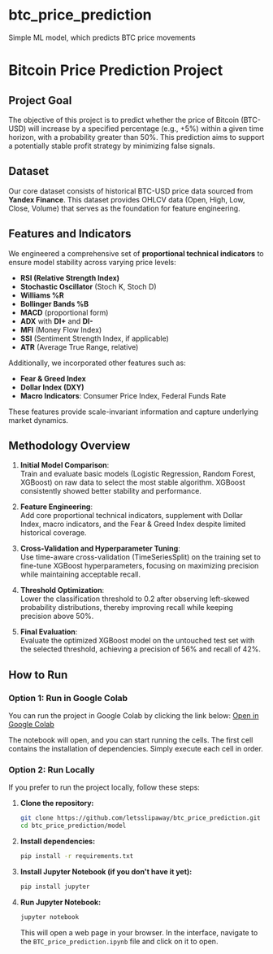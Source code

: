 # btc_price_prediction
Simple ML model, which predicts BTC price movements

# Bitcoin Price Prediction Project

## Project Goal
The objective of this project is to predict whether the price of Bitcoin (BTC-USD) will increase by a specified percentage (e.g., +5%) within a given time horizon, with a probability greater than 50%. This prediction aims to support a potentially stable profit strategy by minimizing false signals.

## Dataset
Our core dataset consists of historical BTC-USD price data sourced from **Yandex Finance**. This dataset provides OHLCV data (Open, High, Low, Close, Volume) that serves as the foundation for feature engineering.

## Features and Indicators
We engineered a comprehensive set of **proportional technical indicators** to ensure model stability across varying price levels:
- **RSI (Relative Strength Index)**
- **Stochastic Oscillator** (Stoch K, Stoch D)
- **Williams %R**
- **Bollinger Bands %B**
- **MACD** (proportional form)
- **ADX** with **DI+** and **DI-**
- **MFI** (Money Flow Index)
- **SSI** (Sentiment Strength Index, if applicable)
- **ATR** (Average True Range, relative)

Additionally, we incorporated other features such as:
- **Fear & Greed Index**
- **Dollar Index (DXY)**
- **Macro Indicators**: Consumer Price Index, Federal Funds Rate

These features provide scale-invariant information and capture underlying market dynamics.

## Methodology Overview
1. **Initial Model Comparison**:  
   Train and evaluate basic models (Logistic Regression, Random Forest, XGBoost) on raw data to select the most stable algorithm. XGBoost consistently showed better stability and performance.

2. **Feature Engineering**:  
   Add core proportional technical indicators, supplement with Dollar Index, macro indicators, and the Fear & Greed Index despite limited historical coverage.

3. **Cross-Validation and Hyperparameter Tuning**:  
   Use time-aware cross-validation (TimeSeriesSplit) on the training set to fine-tune XGBoost hyperparameters, focusing on maximizing precision while maintaining acceptable recall.

4. **Threshold Optimization**:  
   Lower the classification threshold to 0.2 after observing left-skewed probability distributions, thereby improving recall while keeping precision above 50%.

5. **Final Evaluation**:  
   Evaluate the optimized XGBoost model on the untouched test set with the selected threshold, achieving a precision of 56% and recall of 42%.

## How to Run

### Option 1: Run in Google Colab

You can run the project in Google Colab by clicking the link below:
[Open in Google Colab](https://colab.research.google.com/github/letsslipaway/btc_price_prediction/model/blob/main/BTC_price_prediction.ipynb)

The notebook will open, and you can start running the cells. The first cell contains the installation of dependencies. Simply execute each cell in order.

### Option 2: Run Locally

If you prefer to run the project locally, follow these steps:

1. **Clone the repository:**
   ```bash
   git clone https://github.com/letsslipaway/btc_price_prediction.git
   cd btc_price_prediction/model
   ```

2. **Install dependencies:**
   ```bash
   pip install -r requirements.txt
   ```

3. **Install Jupyter Notebook (if you don't have it yet):**
   ```bash
   pip install jupyter
   ```

4. **Run Jupyter Notebook:**
   ```bash
   jupyter notebook
   ```

   This will open a web page in your browser. In the interface, navigate to the `BTC_price_prediction.ipynb` file and click on it to open.
